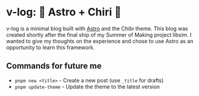 # v-log: 🚀 Astro + Chiri 🌸

v-log is a minimal blog built with [Astro](https://astro.build) and the Chibi theme. This blog was created shortly after the final ship of my Summer of Making project libsim. I wanted to give my thoughts on the experience and chose to use Astro as an opportunity to learn this framework.

## Commands for future me

- `pnpm new <title>` - Create a new post (use `_title` for drafts)
- `pnpm update-theme` - Update the theme to the latest version

